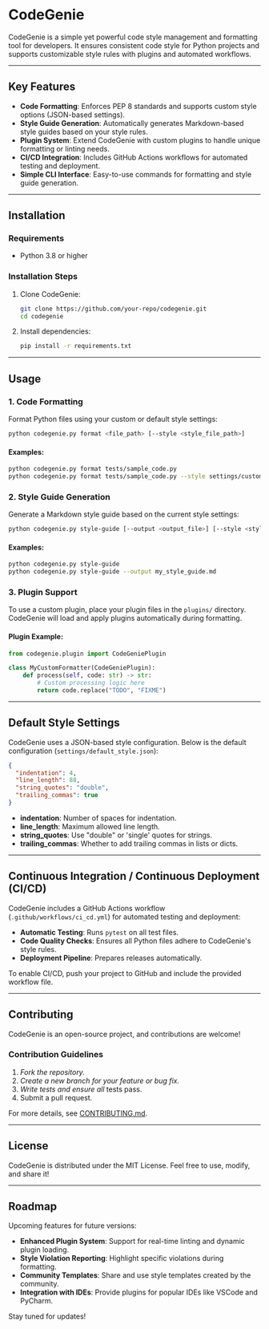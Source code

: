 # CodeGenie

CodeGenie is a simple yet powerful code style management and formatting tool for developers. It ensures consistent code style for Python projects and supports customizable style rules with plugins and automated workflows.

---

## Key Features

- **Code Formatting**: Enforces PEP 8 standards and supports custom style options (JSON-based settings).
- **Style Guide Generation**: Automatically generates Markdown-based style guides based on your style rules.
- **Plugin System**: Extend CodeGenie with custom plugins to handle unique formatting or linting needs.
- **CI/CD Integration**: Includes GitHub Actions workflows for automated testing and deployment.
- **Simple CLI Interface**: Easy-to-use commands for formatting and style guide generation.

---

## Installation

### Requirements

- Python 3.8 or higher

### Installation Steps

1. Clone CodeGenie:
   ```bash
   git clone https://github.com/your-repo/codegenie.git
   cd codegenie
   ```
2. Install dependencies:
   ```bash
   pip install -r requirements.txt
   ```

---

## Usage

### 1. Code Formatting

Format Python files using your custom or default style settings:

```bash
python codegenie.py format <file_path> [--style <style_file_path>]
```

#### Examples:

```bash
python codegenie.py format tests/sample_code.py
python codegenie.py format tests/sample_code.py --style settings/custom_style.json
```

### 2. Style Guide Generation

Generate a Markdown style guide based on the current style settings:

```bash
python codegenie.py style-guide [--output <output_file>] [--style <style_file_path>]
```

#### Examples:

```bash
python codegenie.py style-guide
python codegenie.py style-guide --output my_style_guide.md
```

### 3. Plugin Support

To use a custom plugin, place your plugin files in the `plugins/` directory. CodeGenie will load and apply plugins automatically during formatting.

#### Plugin Example:

```python
from codegenie.plugin import CodeGeniePlugin

class MyCustomFormatter(CodeGeniePlugin):
    def process(self, code: str) -> str:
        # Custom processing logic here
        return code.replace("TODO", "FIXME")
```

---

## Default Style Settings

CodeGenie uses a JSON-based style configuration. Below is the default configuration (`settings/default_style.json`):

```json
{
  "indentation": 4,
  "line_length": 88,
  "string_quotes": "double",
  "trailing_commas": true
}
```

- **indentation**: Number of spaces for indentation.
- **line\_length**: Maximum allowed line length.
- **string\_quotes**: Use "double" or 'single' quotes for strings.
- **trailing\_commas**: Whether to add trailing commas in lists or dicts.

---

## Continuous Integration / Continuous Deployment (CI/CD)

CodeGenie includes a GitHub Actions workflow (`.github/workflows/ci_cd.yml`) for automated testing and deployment:

- **Automatic Testing**: Runs `pytest` on all test files.
- **Code Quality Checks**: Ensures all Python files adhere to CodeGenie's style rules.
- **Deployment Pipeline**: Prepares releases automatically.

To enable CI/CD, push your project to GitHub and include the provided workflow file.

---

## Contributing

CodeGenie is an open-source project, and contributions are welcome!

### Contribution Guidelines

1. *Fork the repository.*
2. *Create a new branch for your feature or bug fix.*
3. *Write tests and ensure all* tests pass.
4. Submit a pull request.

For more details, see [CONTRIBUTING.md](CONTRIBUTING.md).

---

## License

CodeGenie is distributed under the MIT License. Feel free to use, modify, and share it!

---

## Roadmap

Upcoming features for future versions:

- **Enhanced Plugin System**: Support for real-time linting and dynamic plugin loading.
- **Style Violation Reporting**: Highlight specific violations during formatting.
- **Community Templates**: Share and use style templates created by the community.
- **Integration with IDEs**: Provide plugins for popular IDEs like VSCode and PyCharm.

Stay tuned for updates!


